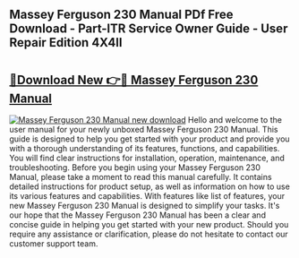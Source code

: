 ## Massey Ferguson 230 Manual PDf Free Download - Part-lTR Service Owner Guide - User Repair Edition 4X4lI

# <h2><a href="http://cf18799.oget.top/?id=Massey+Ferguson+230+Manual">🔗Download New 👉🔴 Massey Ferguson 230 Manual</a></h2>

[![Massey Ferguson 230 Manual new download](https://i.imgur.com/5g1atiW.png)](http://cf18799.oget.top/?id=Massey+Ferguson+230+Manual)
Hello and welcome to the user manual for your newly unboxed Massey Ferguson 230 Manual. This guide is designed to help you get started with your product and provide you with a thorough understanding of its features, functions, and capabilities. You will find clear instructions for installation, operation, maintenance, and troubleshooting. Before you begin using your Massey Ferguson 230 Manual, please take a moment to read this manual carefully. It contains detailed instructions for product setup, as well as information on how to use its various features and capabilities. With features like list of features, your new Massey Ferguson 230 Manual is designed to simplify your tasks. It's our hope that the Massey Ferguson 230 Manual has been a clear and concise guide in helping you get started with your new product. Should you require any assistance or clarification, please do not hesitate to contact our customer support team.
